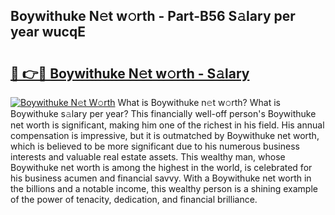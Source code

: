 ## Boywithuke N𝚎t w𝚘rth - Part-B56 S𝚊lary per year wucqE

# <h2><a href="http://gc2pg0.nevu.top/?p=Boywithuke">🔗 👉🔴 Boywithuke N𝚎t w𝚘rth - S𝚊lary</a></h2>

[![Boywithuke N𝚎t W𝚘rth](https://i.imgur.com/Oavwk0R.jpeg)](http://gc2pg0.nevu.top/?p=Boywithuke)
What is Boywithuke n𝚎t w𝚘rth? What is Boywithuke s𝚊lary per year?
This financially well-off person's Boywithuke net worth is significant, making him one of the richest in his field. His annual compensation is impressive, but it is outmatched by Boywithuke net worth, which is believed to be more significant due to his numerous business interests and valuable real estate assets. This wealthy man, whose Boywithuke net worth is among the highest in the world, is celebrated for his business acumen and financial savvy. With a Boywithuke net worth in the billions and a notable income, this wealthy person is a shining example of the power of tenacity, dedication, and financial brilliance.
